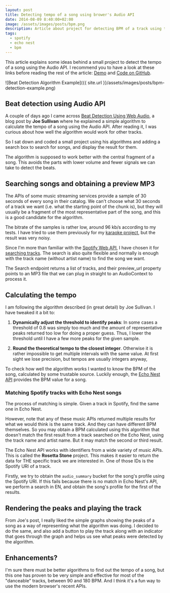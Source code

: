 ```yaml
---
layout: post
title: Detecting tempo of a song using brower's Audio API
date: 2014-08-09 8:40:00+02:00
image: /assets/images/posts/bpm.png
description: Article about project for detecting BPM of a track using the Audio API, in combination with Spotify Web API and Echo Nest API.
tags:
  - spotify
  - echo nest
  - bpm
---
```


This article explains some ideas behind a small project to detect the tempo of a song using the Audio API. I recommend you to have a look at these links before reading the rest of the article: [Demo](http://jmperezperez.com/beats-audio-api/) and [Code on GitHub](https://github.com/JMPerez/beats-audio-api).

![Beat Detection Algorithm Example]({{ site.url }}/assets/images/posts/bpm-detection-example.png)

## Beat detection using Audio API

A couple of days ago I came across [Beat Detection Using Web Audio](http://tech.beatport.com/2014/web-audio/beat-detection-using-web-audio/), a blog post by **Joe Sullivan** where he explained a simple algorithm to calculate the tempo of a song using the Audio API. After reading it, I was curious about how well the algorithm would work for other tracks.

So I sat down and coded a small project using his algorithms and adding a search box to search for songs, and display the result for them.

The algorithm is supposed to work better with the central fragment of a song. This avoids the parts with lower volume and fewer signals we can take to detect the beats.

## Searching songs and obtaining a preview MP3
The APIs of some music streaming services provide a sample of 30 seconds of every song in their catalog. We can't choose what 30 seconds of a track we want (i.e. what the starting point of the chunk is), but they will usually be a fragment of the most representative part of the song, and this is a good candidate for the algorithm. 

The bitrate of the samples is rather low, around 96 kb/s according to my tests. I have tried to use them previously for my [karaoke project](http://jmperezperez.com/karaoke/), but the result was very noisy. 

Since I'm more than familiar with the [Spotify Web API](https://developer.spotify.com/web-api/), I have chosen it for [searching tracks](https://developer.spotify.com/web-api/search-item/). The search is also quite flexible and normally is enough with the track name (without artist name) to find the song we want.

The Search endpoint returns a list of tracks, and their preview_url property points to an MP3 file that we can plug in straight to an AudioContext to process it.

## Calculating the tempo

I am following the algorithm described (in great detail) by Joe Sullivan. I have tweaked it a bit to:

1. **Dynamically adjust the threshold to identify peaks**: In some cases a threshold of 0.8 was simply too much and the amount of representative peaks returned too low for doing a proper guess. Thus, I lower the threshold until I have a few more peaks for the given sample. 

2. **Round the theoretical tempo to the closest integer**. Otherwise it is rather impossible to get multiple intervals with the same value. At first sight we lose precision, but tempos are usually integers anyway,

To check how well the algorithm works I wanted to know the BPM of the song, calculated by some trustable source. Luckily enough, the [Echo Nest API](http://developer.echonest.com/docs/v4/track.html) provides the BPM value for a song.

### Matching Spotify tracks with Echo Nest songs

The process of matching is simple. Given a track in Spotify, find the same one in Echo Nest.

However, note that any of these music APIs returned multiple results for what we would think is the same track. And they can have different BPM themselves. So you may obtain a BPM calculated using this algorithm that doesn't match the first result from a track searched on the Echo Nest, using the track name and artist name. But it may match the second or third result.

The Echo Nest API works with identifiers from a wide variety of music APIs. This is called the **Rosetta Stone** project. This makes it easier to return the data for THE specific track we are interested in. One of those IDs is the Spotify URI of a track.

Firstly, we try to obtain the `audio_summary` bucket for the song's profile using the Spotify URI. If this fails because there is no match in Echo Nest's API, we perform a search in EN, and obtain the song's profile for the first of the results.

## Rendering the peaks and playing the track

From Joe's post, I really liked the simple graphs showing the peaks of a song as a way of representing what the algorithm was doing. I decided to do the same, and also add a button to play the track along with an indicator that goes through the graph and helps us see what peaks were detected by the algorithm.

## Enhancements?

I'm sure there must be better algorithms to find out the tempo of a song, but this one has proven to be very simple and effective for most of the "danceable" tracks, between 90 and 180 BPM. And I think it's a fun way to use the modern browser's recent APIs.